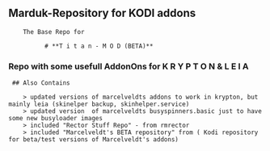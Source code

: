## **Marduk-Repository for KODI addons** 

        The Base Repo for 

              # **T i t a n - M O D (BETA)**


### Repo with some usefull AddonOns for  **K R Y P T O N**   &  **L E I A**


     ## Also Contains

		> updated versions of marcelveldts addons to work in krypton, but mainly leia (skinelper backup, skinhelper.service)
		> updated version  of marcelveldts busyspinners.basic just to have some new busyloader images
		> included "Rector Stuff Repo" - from rmrector
		> included "Marcelveldt's BETA repository" from ( Kodi repository for beta/test versions of Marcelveldt's addons)
